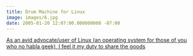 ```yaml
---
title: Drum Machine for Linux
image: images/6.jpg
date: 2005-01-20 12:07:00.000000000 -07:00
---
```

<a href="http://hydrogen.sourceforge.net/">As an avid advocate/user of Linux (an operating system for those of you who no habla geek), I feel it my duty to share the goods</a>
